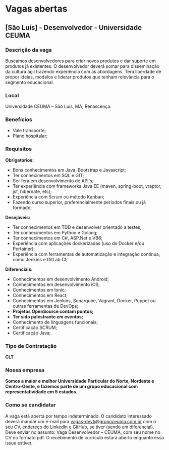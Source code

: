# Vagas abertas

## [São Luís] - Desenvolvedor - Universidade CEUMA

### Descrição da vaga

Buscamos desenvolvedores para criar novos produtos e dar suporte em produtos já existentes.
O desenvolvedor deverá somar para disseminação da cultura ágil trazendo experiência com as abordagens. Terá liberdade de propor ideias, modelos e liderar produtos que tenham relevância para o segmento educacional.

### Local

Universidade CEUMA – São Luís, MA, Renascença.

### Benefícios

- Vale transporte;
- Plano hospitalar;

### Requisitos

**Obrigatórios:**

- Bons conhecimentos em Java, Bootstrap e Javascript;
- Ter conhecimentos em SQL e GIT;
- Ser fera em desenvolvimento de API's;
- Ter experiência com frameworks Java EE (maven, spring-boot, vraptor, jsf, hibernate, etc);
- Experiência com Scrum ou método Kanban;
- Fazendo curso superior, preferencialmente períodos finais ou já formado;

**Desejáveis:**

- Ter conhecimentos em TDD e desenvolver orientado a testes;
- Ter conhecimentos em Python e Golang;
- Ter conhecimentos em C#, ASP.Net e VB6;
- Experiência com aplicações dockerizadas (uso do Docker e/ou Portainer);
- Experiência com ferramentas de automatização e integração contínua, como Jenkins e GitLab CI;

**Diferenciais:**

- Conhecimentos em desenvolvimento Android;
- Conhecimentos em desenvolvimento iOS;
- Conhecimentos em Ionic;
- Conhecimentos em React;
- Conhecimentos em Jenkins, Sonarqube, Vagrant, Docker, Puppet ou outras ferramentas de DevOps;
- **Projetos OpenSource contam pontos;**
- **Ter sido palestrante em eventos;**
- Conhecimento de linguagens funcionais;
- Certificação SCRUM;
- Certificação Java;

### Tipo de Contratação

**CLT**

### Nossa empresa

**Somos a maior e melhor Universidade Particular do Norte, Nordeste e Centro-Oeste, e fazemos parte de um grupo educacional com representatividade em 5 estados.**

### Como se candidatar

A vaga está aberta por tempo indeterminado. O candidato interessado deverá mandar um e-mail para vagas-devti@grupoceuma.com.br com o seu CV, endereço do LinkedIn e GitHub, se tiver (sendo um diferencial). Deve enviar no assunto: Vaga Desenvolvedor – CEUMA, com seu nome no CV no formato pdf.
O recebimento de currículo estará aberto enquanto essa issue estiver.
